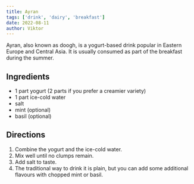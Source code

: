 ```yaml
---
title: Ayran
tags: ['drink', 'dairy', 'breakfast']
date: 2022-08-11
author: Viktor
---
```


Ayran, also known as doogh, is a yogurt-based drink popular in Eastern Europe and Central Asia. It is usually consumed as part of the breakfast during the summer.

## Ingredients

- 1 part yogurt (2 parts if you prefer a creamier variety)
- 1 part ice-cold water
- salt
- mint (optional)
- basil (optional)

## Directions

1. Combine the yogurt and the ice-cold water.
2. Mix well until no clumps remain.
3. Add salt to taste.
4. The traditional way to drink it is plain, but you can add some additional flavours with chopped mint or basil.


